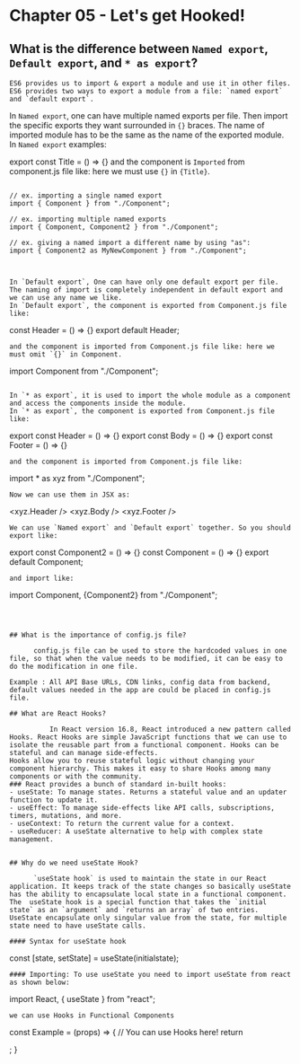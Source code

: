 # Chapter 05 - Let's get Hooked!

## What is the difference between `Named export`, `Default export`, and `* as export`?
    ES6 provides us to import & export a module and use it in other files. ES6 provides two ways to export a module from a file: `named export` and `default export`.
  In `Named export`, one can have multiple named exports per file. Then import the specific exports they want surrounded in `{}` braces. The name of imported module has to be the same as the name of the exported module.
In `Named export` examples:

export const Title = () => {}
and the component is `Imported` from component.js file like: here we must use `{}` in `{Title}`.
```

// ex. importing a single named export
import { Component } from "./Component";

// ex. importing multiple named exports
import { Component, Component2 } from "./Component";

// ex. giving a named import a different name by using "as":
import { Component2 as MyNewComponent } from "./Component";



In `Default export`, One can have only one default export per file. The naming of import is completely independent in default export and we can use any name we like.
In `Default export`, the component is exported from Component.js file like:
```
const Header = () => {}
export default Header;
```
and the component is imported from Component.js file like: here we must omit `{}` in Component.
```
import Component from "./Component";
```

In `* as export`, it is used to import the whole module as a component and access the components inside the module.
In `* as export`, the component is exported from Component.js file like:
```
export const Header = () => {}
export const Body = () => {}
export const Footer = () => {}
``` 
and the component is imported from Component.js file like:
```
import * as xyz from "./Component";
```
Now we can use them in JSX as:
```
<xyz.Header />
<xyz.Body />
<xyz.Footer />
```
We can use `Named export` and `Default export` together. So you should export like:
```
export const Component2 = () => {}
const Component = () => {}
export default Component;
```
and import like:
```
import Component, {Component2} from "./Component";
```



## What is the importance of config.js file? 

      config.js file can be used to store the hardcoded values in one file, so that when the value needs to be modified, it can be easy to do the modification in one file.

Example : All API Base URLs, CDN links, config data from backend, default values needed in the app are could be placed in config.js file.

## What are React Hooks? 

          In React version 16.8, React introduced a new pattern called Hooks. React Hooks are simple JavaScript functions that we can use to isolate the reusable part from a functional component. Hooks can be stateful and can manage side-effects.
Hooks allow you to reuse stateful logic without changing your component hierarchy. This makes it easy to share Hooks among many components or with the community.
### React provides a bunch of standard in-built hooks:
- useState: To manage states. Returns a stateful value and an updater function to update it.
- useEffect: To manage side-effects like API calls, subscriptions, timers, mutations, and more.
- useContext: To return the current value for a context.
- useReducer: A useState alternative to help with complex state management.


## Why do we need useState Hook?

      `useState hook` is used to maintain the state in our React application. It keeps track of the state changes so basically useState has the ability to encapsulate local state in a functional component.
The  useState hook is a special function that takes the `initial state` as an `argument` and `returns an array` of two entries.  UseState encapsulate only singular value from the state, for multiple state need to have useState calls.

#### Syntax for useState hook
```
const [state, setState] = useState(initialstate);
```
#### Importing: To use useState you need to import useState from react as shown below:
```
import React, { useState } from "react";
```
we can use Hooks in Functional Components
```
const Example = (props) => {
  // You can use Hooks here!
  return <div />;
}
```